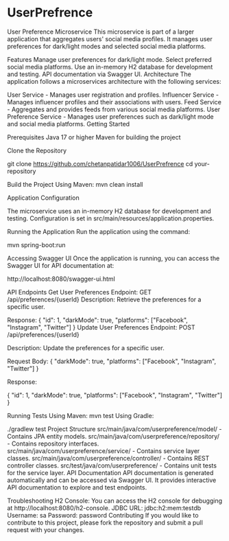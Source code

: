 # UserPrefrence

User Preference Microservice
This microservice is part of a larger application that aggregates users' social media profiles. It manages user preferences for dark/light modes and selected social media platforms.

Features
Manage user preferences for dark/light mode.
Select preferred social media platforms.
Use an in-memory H2 database for development and testing.
API documentation via Swagger UI.
Architecture
The application follows a microservices architecture with the following services:

User Service - Manages user registration and profiles.
Influencer Service - Manages influencer profiles and their associations with users.
Feed Service - Aggregates and provides feeds from various social media platforms.
User Preference Service - Manages user preferences such as dark/light mode and social media platforms.
Getting Started


Prerequisites
Java 17 or higher
Maven for building the project


Clone the Repository

git clone https://github.com/chetanpatidar1006/UserPrefrence
cd your-repository

Build the Project Using Maven:
mvn clean install


Application Configuration

The microservice uses an in-memory H2 database for development and testing. Configuration is set in src/main/resources/application.properties.

Running the Application
Run the application using the command:

mvn spring-boot:run

Accessing Swagger UI
Once the application is running, you can access the Swagger UI for API documentation at:

http://localhost:8080/swagger-ui.html

API Endpoints
Get User Preferences
Endpoint: GET /api/preferences/{userId}
Description: Retrieve the preferences for a specific user.

Response:
{
  "id": 1,
  "darkMode": true,
  "platforms": ["Facebook", "Instagram", "Twitter"]
}
Update User Preferences
Endpoint: POST /api/preferences/{userId}

Description: Update the preferences for a specific user.

Request Body:
{
  "darkMode": true,
  "platforms": ["Facebook", "Instagram", "Twitter"]
}


Response:

{
  "id": 1,
  "darkMode": true,
  "platforms": ["Facebook", "Instagram", "Twitter"]
}


Running Tests
Using Maven:
mvn test
Using Gradle:

./gradlew test
Project Structure
src/main/java/com/userpreference/model/ - Contains JPA entity models.
src/main/java/com/userpreference/repository/ - Contains repository interfaces.
src/main/java/com/userpreference/service/ - Contains service layer classes.
src/main/java/com/userpreference/controller/ - Contains REST controller classes.
src/test/java/com/userpreference/ - Contains unit tests for the service layer.
API Documentation
API documentation is generated automatically and can be accessed via Swagger UI. It provides interactive API documentation to explore and test endpoints.

Troubleshooting
H2 Console: You can access the H2 console for debugging at http://localhost:8080/h2-console.
JDBC URL: jdbc:h2:mem:testdb
Username: sa
Password: password
Contributing
If you would like to contribute to this project, please fork the repository and submit a pull request with your changes.
